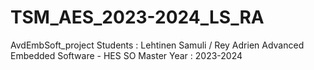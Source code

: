 # TSM_AES_2023-2024_LS_RA
AvdEmbSoft_project
Students : Lehtinen Samuli / Rey Adrien
Advanced Embedded Software - HES SO Master
Year : 2023-2024
<Project Description>
